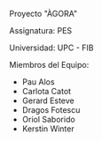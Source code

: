 Proyecto "ÀGORA"

Assignatura: PES

Universidad: UPC - FIB

Miembros del Equipo:

 * Pau Alos
 * Carlota Catot
 * Gerard Esteve
 * Dragos Fotescu
 * Oriol Saborido
 * Kerstin Winter